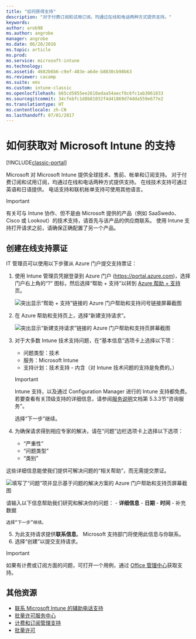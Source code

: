 ```yaml
---
title: "如何获得支持"
description: "对于付费订阅和试用订阅，均通过在线和电话两种方式提供支持。"
keywords: 
author: arob98
ms.author: angrobe
manager: angrobe
ms.date: 06/28/2016
ms.topic: article
ms.prod: 
ms.service: microsoft-intune
ms.technology: 
ms.assetid: 4682b6b6-c9ef-483e-a6de-b8830cb98b63
ms.reviewer: cacamp
ms.suite: ems
ms.custom: intune-classic
ms.openlocfilehash: b65cd5855ee2610adaa54aecf8c6fc1ab3061833
ms.sourcegitcommit: 34cfebfc1d8b81032f4d41869d74dda559e677e2
ms.translationtype: HT
ms.contentlocale: zh-CN
ms.lasthandoff: 07/01/2017
---
```

# <a name="how-to-get-support-for-microsoft-intune"></a>如何获取对 Microsoft Intune 的支持

[!INCLUDE[classic-portal](../includes/classic-portal.md)]

Microsoft 对 Microsoft Intune 提供全球技术、售前、帐单和订阅支持。 对于付费订阅和试用订阅，均通过在线和电话两种方式提供支持。 在线技术支持可通过英语和日语提供。 电话支持和联机帐单支持可使用其他语言。

>[!IMPORTANT]
> 有关可与 Intune 协作、但不是由 Microsoft 提供的产品（例如 SaaSwedo、Cisco 或 Lookout）的技术支持，请首先与该产品的供应商联系。 使用 Intune 支持打开请求之前，请确保正确配置了另一个产品。

## <a name="create-an-online-support-ticket"></a>创建在线支持票证

IT 管理员可以使用以下步骤从 Azure 门户提交支持票证：

1. 使用 Intune 管理员凭据登录到 Azure 门户 (https://portal.azure.com)，选择门户右上角的“?” 图标，然后选择“帮助 + 支持”以转到 [Azure 帮助 + 支持](https://portal.azure.com/#blade/Microsoft_Azure_Support/HelpAndSupportBlade/overview)页。

    ![突出显示“帮助 + 支持”链接的 Azure 门户帮助和支持问号链接屏幕截图](./media/azure-get-support.png)

2. 在 Azure 帮助和支持页上，选择“新建支持请求”。

    ![突出显示“新建支持请求”链接的 Azure 门户帮助和支持页屏幕截图](media/azure-support-ticket-link.png)
3. 对于大多数 Intune 技术支持问题，在“基本信息”选项卡上选择以下项：
    - 问题类型：技术
    - 服务：Microsoft Intune
    - 支持计划：技术支持 - 内含（对 Intune 技术问题的支持是免费的。）

    >[!IMPORTANT]
    >Intune 支持，以及通过 Configuration Manager 进行的 Intune 支持都免费。 若要查看有关顶级支持的详细信息，请参阅[服务说明](https://www.microsoft.com/en-us/microsoftservices/services-list.aspx)文档第 5.3.3节“咨询服务”。

    选择“下一步”继续。
4. 为确保请求得到相应专家的解决，请在“问题”边栏选项卡上选择以下选项：
    - “严重性”
    - “问题类型”
    - “类别”

 这些详细信息能使我们提供可解决问题的“相关帮助”，而无需提交票证。

 ![填写了“问题”项并显示基于问题的解决方案的 Azure 门户帮助和支持页屏幕截图](./media/support-need-solutions.png)

 请输入以下信息帮助我们研究和解决你的问题：
    -   **详细信息**
    - **日期**
    - **时间**
    - 补充数据

    选择“下一步”继续。
5. 为此支持请求提供**联系信息**。 Microsoft 支持部门将使用此信息与你联系。
6. 选择“创建”以提交支持请求。

>[!IMPORTANT]
>如果有计费或订阅方面的问题，可打开一个用例，通过 [Office 管理中心](https://portal.office.com/Support/SupportEntry.aspx)获取支持。

## <a name="additional-resources"></a>其他资源
- [联系 Microsoft Intune 的辅助电话支持](contact-assisted-phone-support-for-microsoft-intune.md)
- [批量许可服务中心](http://go.microsoft.com/fwlink/p/?LinkID=282016)
- [计费和订阅管理支持](https://support.office.com/article/Contact-Office-365-for-business-support-Admin-Help-32a17ca7-6fa0-4870-8a8d-e25ba4ccfd4b?ui=en-US&rs=en-US&ad=US)
- [批量许可](http://go.microsoft.com/fwlink/p/?LinkID=282015)
